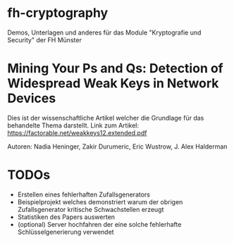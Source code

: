 # fh-cryptography
Demos, Unterlagen und anderes für das Module "Kryptografie und Security" der FH Münster

# Mining Your Ps and Qs: Detection of Widespread Weak Keys in Network Devices
Dies ist der wissenschaftliche Artikel welcher die Grundlage für das behandelte Thema darstellt. Link zum Artikel:
https://factorable.net/weakkeys12.extended.pdf

Autoren: Nadia Heninger, Zakir Durumeric, Eric Wustrow, J. Alex Halderman

# TODOs

* Erstellen eines fehlerhaften Zufallsgenerators
* Beispielprojekt welches demonstriert warum der obrigen Zufallsgenerator kritische Schwachstellen erzeugt
* Statistiken des Papers auswerten
* (optional) Server hochfahren der eine solche fehlerhafte Schlüsselgenerierung verwendet
